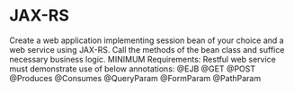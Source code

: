 # JAX-RS
Create a web application implementing session bean of your choice and a web service using JAX-RS. Call the methods of the bean class and suffice necessary business logic.
MINIMUM Requirements:
Restful web service must demonstrate use of below annotations:
 @EJB
@GET
@POST
@Produces
@Consumes
@QueryParam
@FormParam
@PathParam
